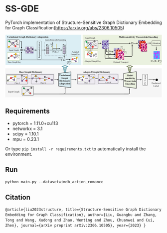 # SS-GDE

PyTorch implementation of Structure-Sensitive Graph Dictionary Embedding for Graph Classification(https://arxiv.org/abs/2306.10505)

![architecture](/fig/SS-GDE_architecture.jpg)


## Requirements

* pytorch = 1.11.0+cu113
* networkx = 3.1
* scipy = 1.10.1
* mpu = 0.23.1

Or type `pip install -r requirements.txt` to automatically install the environment. 

## Run

`python main.py --dataset=imdb_action_romance` 

## Citation

`@article{liu2023structure,
  title={Structure-Sensitive Graph Dictionary Embedding for Graph Classification},
  author={Liu, Guangbu and Zhang, Tong and Wang, Xudong and Zhao, Wenting and Zhou, Chuanwei and Cui, Zhen},
  journal={arXiv preprint arXiv:2306.10505},
  year={2023}
} `
